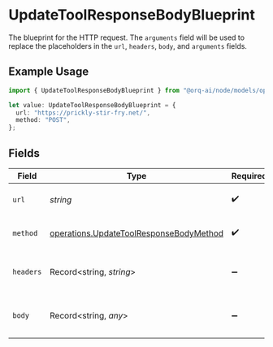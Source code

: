 # UpdateToolResponseBodyBlueprint

The blueprint for the HTTP request. The `arguments` field will be used to replace the placeholders in the `url`, `headers`, `body`, and `arguments` fields.

## Example Usage

```typescript
import { UpdateToolResponseBodyBlueprint } from "@orq-ai/node/models/operations";

let value: UpdateToolResponseBodyBlueprint = {
  url: "https://prickly-stir-fry.net/",
  method: "POST",
};
```

## Fields

| Field                                                                                              | Type                                                                                               | Required                                                                                           | Description                                                                                        |
| -------------------------------------------------------------------------------------------------- | -------------------------------------------------------------------------------------------------- | -------------------------------------------------------------------------------------------------- | -------------------------------------------------------------------------------------------------- |
| `url`                                                                                              | *string*                                                                                           | :heavy_check_mark:                                                                                 | The URL to send the request to.                                                                    |
| `method`                                                                                           | [operations.UpdateToolResponseBodyMethod](../../models/operations/updatetoolresponsebodymethod.md) | :heavy_check_mark:                                                                                 | The HTTP method to use.                                                                            |
| `headers`                                                                                          | Record<string, *string*>                                                                           | :heavy_minus_sign:                                                                                 | The headers to send with the request.                                                              |
| `body`                                                                                             | Record<string, *any*>                                                                              | :heavy_minus_sign:                                                                                 | The body to send with the request.                                                                 |